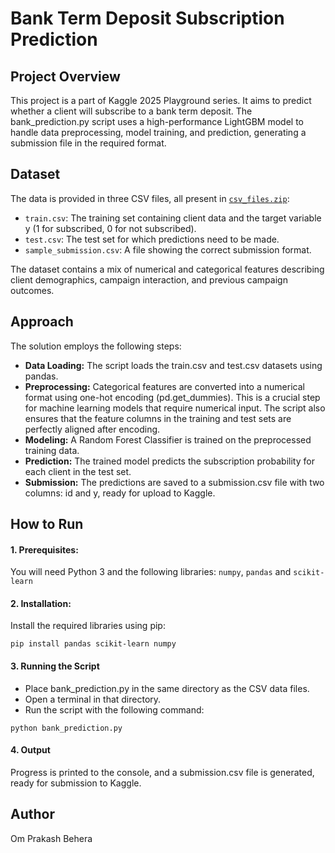 # Bank Term Deposit Subscription Prediction
## Project Overview
This project is a part of Kaggle 2025 Playground series. It aims to predict whether a client will subscribe to a bank term deposit. The bank_prediction.py script uses a high-performance LightGBM model to handle data preprocessing, model training, and prediction, generating a submission file in the required format.

## Dataset
The data is provided in three CSV files, all present in [`csv_files.zip`](csv_files.zip):
- `train.csv`: The training set containing client data and the target variable y (1 for subscribed, 0 for not subscribed).
- `test.csv`: The test set for which predictions need to be made.
- `sample_submission.csv`: A file showing the correct submission format.

The dataset contains a mix of numerical and categorical features describing client demographics, campaign interaction, and previous campaign outcomes.

## Approach
The solution employs the following steps:
- **Data Loading:** The script loads the train.csv and test.csv datasets using pandas.
- **Preprocessing:** Categorical features are converted into a numerical format using one-hot encoding (pd.get_dummies). This is a crucial step for machine learning models that require numerical input. The script also ensures that the feature columns in the training and test sets are perfectly aligned after encoding.
- **Modeling:** A Random Forest Classifier is trained on the preprocessed training data.
- **Prediction:** The trained model predicts the subscription probability for each client in the test set.
- **Submission:** The predictions are saved to a submission.csv file with two columns: id and y, ready for upload to Kaggle.

## How to Run
#### 1. Prerequisites:
You will need Python 3 and the following libraries: `numpy`, `pandas` and `scikit-learn`

#### 2. Installation:
Install the required libraries using pip:
```
pip install pandas scikit-learn numpy
```
#### 3. Running the Script
- Place bank_prediction.py in the same directory as the CSV data files.
- Open a terminal in that directory.
- Run the script with the following command:
```
python bank_prediction.py
```
#### 4. Output
Progress is printed to the console, and a submission.csv file is generated, ready for submission to Kaggle.

## Author
Om Prakash Behera
